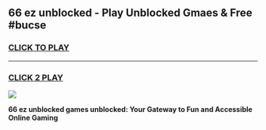 
## 66 ez unblocked - Play Unblocked Gmaes & Free #bucse
<h3>
<a href="https://news.freeplayer.one?title=66_ez_unblocked&ref=24F">CLICK TO PLAY</a></h3>
<hr>

<h3>
<a href="https://news.freeplayer.one?title=66_ez_unblocked&ref=24F">CLICK 2 PLAY</a>
  
</h3>

<a href="https://news.freeplayer.one?title=66_ez_unblocked&ref=24F/"><img src="https://clearcache.store/games.png"></a>


**66 ez unblocked games unblocked: Your Gateway to Fun and Accessible Online Gaming**
